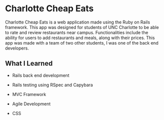 # Charlotte Cheap Eats

Charlotte Cheap Eats is a web application made using the Ruby on Rails framework.
This app was designed for students of UNC Charlotte to be able to rate and review 
restaurants near campus. Functionalities include the ability for users to add
restaurants and meals, along with their prices.
This app was made with a team of two other students, I was one of the back end developers.

## What I Learned

* Rails back end development

* Rails testing using RSpec and Capybara

* MVC Framework

* Agile Development

* CSS

